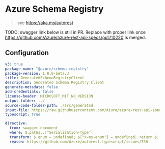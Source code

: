 # Azure Schema Registry

> see https://aka.ms/autorest

TODO: swagger link below is still in PR. Replace with proper link once
https://github.com/Azure/azure-rest-api-specs/pull/10220 is merged.

## Configuration

```yaml
v3: true
package-name: "@azure/schema-registry"
package-version: 1.0.0-beta.3
title: GeneratedSchemaRegistryClient
description: Generated Schema Registry Client
generate-metadata: false
add-credentials: false
license-header: MICROSOFT_MIT_NO_VERSION
output-folder: ../
source-code-folder-path: ./src/generated
input-file: https://raw.githubusercontent.com/Azure/azure-rest-api-specs/4b490f412b8b79858ee3ed0243e098f17e48890c/specification/schemaregistry/data-plane/Microsoft.EventHub/preview/2021-11-01-preview/schemaregistry.json
typescript: true
```

```yaml
directive:
  from: swagger-document
  where: $.paths..["Serialization-Type"]
  transform: $.enum = undefined; $["x-ms-enum"] = undefined; return $;
  reason: https://github.com/Azure/autorest.typescript/issues/736
```
